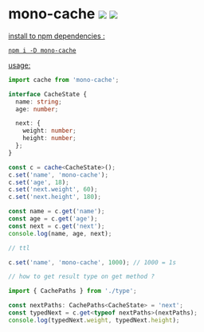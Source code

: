 # mono-cache <a href="https://npm.im/mono-cache"><img src="https://badgen.net/npm/v/mono-cache"></a> <a href="https://npm.im/mono-cache"><img src="https://badgen.net/npm/dm/mono-cache"></a> <a href="https://packagephobia.now.sh/result?p=mono-cache">

install to npm dependencies :

```
npm i -D mono-cache
```

usage:

```typescript
import cache from 'mono-cache';

interface CacheState {
  name: string;
  age: number;

  next: {
    weight: number;
    height: number;
  };
}

const c = cache<CacheState>();
c.set('name', 'mono-cache');
c.set('age', 18);
c.set('next.weight', 60);
c.set('next.height', 180);

const name = c.get('name');
const age = c.get('age');
const next = c.get('next');
console.log(name, age, next);

// ttl

c.set('name', 'mono-cache', 1000); // 1000 = 1s

// how to get result type on get method ?

import { CachePaths } from './type';

const nextPaths: CachePaths<CacheState> = 'next';
const typedNext = c.get<typeof nextPaths>(nextPaths);
console.log(typedNext.weight, typedNext.height);
```
